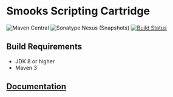 # Smooks Scripting Cartridge

![Maven Central](https://img.shields.io/maven-central/v/org.smooks.cartridges/smooks-scripting-cartridge)
![Sonatype Nexus (Snapshots)](https://img.shields.io/nexus/s/org.smooks.cartridges/smooks-scripting-cartridge?server=https%3A%2F%2Foss.sonatype.org)
[![Build Status](https://travis-ci.org/smooks/smooks-scripting-cartridge.svg?branch=master)](https://travis-ci.org/smooks/smooks-scripting-cartridge)

## Build Requirements

* JDK 8 or higher
* Maven 3

## [Documentation](https://www.smooks.org/documentation/#scripting)

